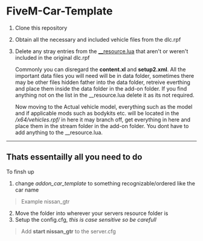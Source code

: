 # FiveM-Car-Template

1. Clone this repository
2. Obtain all the necessary and included vehicle files from the dlc.rpf
3. Delete any stray entries from the [__resource.lua](addon_car_template/__resource.lua) that aren't or weren't included in the original dlc.rpf
        
    Commonly you can disregard the **content.xl** and **setup2.xml**. All the important data files you will need will be in data folder, sometimes there may be other files hidden father into the data folder, retreive everthing and place them inside the data folder in the add-on folder. If you find anything not on the list in the __resource.lua delete it as its not required. 

    Now moving to the Actual vehicle model, everything such as the model and if applicable mods such as bodykits etc. will be located in the */x64/vehicles.rpf/* in here it may branch off, get everything in here and place them in the stream folder in the add-on folder. You dont have to add anything to the __resource.lua.

____

## Thats essentailly all you need to do
To finsh up
1. change *addon_car_template* to something recognizable/ordered like the car name
> Example nissan_gtr
2. Move the folder into wherever your servers resource folder is
3. Setup the config.cfg, *this is case sensitive so be carefull*
> Add **start nissan_gtr** to the server.cfg

